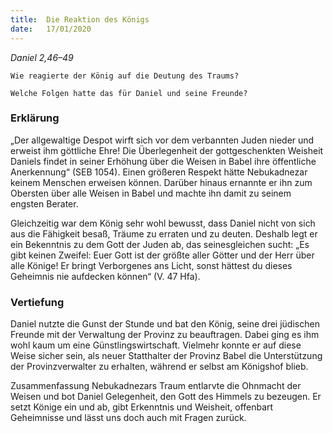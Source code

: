 ```yaml
---
title:  Die Reaktion des Königs
date:   17/01/2020
---
```


_Daniel 2,46–49_

`Wie reagierte der König auf die Deutung des Traums?`

`Welche Folgen hatte das für Daniel und seine Freunde?`

### Erklärung

„Der allgewaltige Despot wirft sich vor dem verbannten Juden nieder und erweist ihm göttliche Ehre! Die Überlegenheit der gottgeschenkten Weisheit Daniels findet in seiner Erhöhung über die Weisen in Babel ihre öffentliche Anerkennung“ (SEB 1054). Einen größeren Respekt hätte Nebukadnezar keinem Menschen erweisen können. Darüber hinaus ernannte er ihn zum Obersten über alle Weisen in Babel und machte ihn damit zu seinem engsten Berater.

Gleichzeitig war dem König sehr wohl bewusst, dass Daniel nicht von sich aus die Fähigkeit besaß, Träume zu erraten und zu deuten. Deshalb legt er ein Bekenntnis zu dem Gott der Juden ab, das seinesgleichen sucht: „Es gibt keinen Zweifel: Euer Gott ist der größte aller Götter und der Herr über alle Könige! Er bringt Verborgenes ans Licht, sonst hättest du dieses Geheimnis nie aufdecken können“ (V. 47 Hfa).

### Vertiefung

Daniel nutzte die Gunst der Stunde und bat den König, seine drei jüdischen Freunde mit der Verwaltung der Provinz zu beauftragen. Dabei ging es ihm wohl kaum um eine Günstlingswirtschaft. Vielmehr konnte er auf diese Weise sicher sein, als neuer Statthalter der Provinz Babel die Unterstützung der Provinzverwalter zu erhalten, während er selbst am Königshof blieb. 

Zusammenfassung	Nebukadnezars Traum entlarvte die Ohnmacht der Weisen und bot Daniel Gelegenheit, den Gott des Himmels zu bezeugen. Er setzt Könige ein und ab, gibt Erkenntnis und Weisheit, offenbart Geheimnisse und lässt uns doch auch mit Fragen zurück.